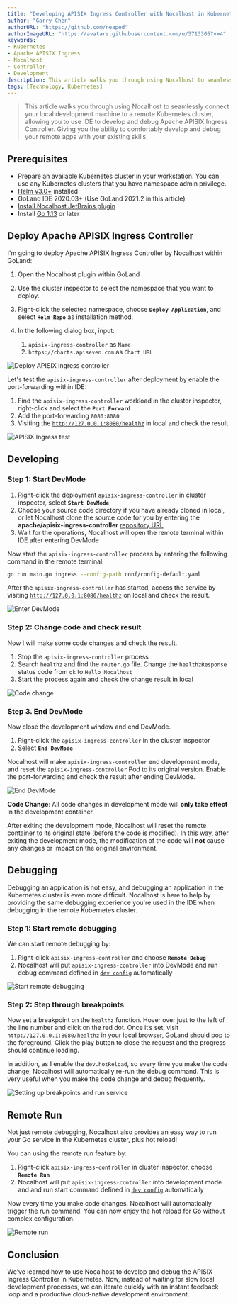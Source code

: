 ```yaml
---
title: "Developing APISIX Ingress Controller with Nocalhost in Kubernetes"
author: "Garry Chen"
authorURL: "https://github.com/neaped"
authorImageURL: "https://avatars.githubusercontent.com/u/3713305?v=4"
keywords: 
- Kubernetes
- Apache APISIX Ingress
- Nocalhost
- Controller
- Development
description: This article walks you through using Nocalhost to seamlessly connect your local development machine to a remote Kubernetes cluster, allowing you to use IDE to develop and debug Apache APISIX Ingress Controller. Giving you the ability to comfortably develop and debug your remote apps with your existing skills.
tags: [Technology, Kubernetes]
---
```


> This article walks you through using Nocalhost to seamlessly connect your local development machine to a remote Kubernetes cluster, allowing you to use IDE to develop and debug Apache APISIX Ingress Controller. Giving you the ability to comfortably develop and debug your remote apps with your existing skills.

<!--truncate-->

## Prerequisites

- Prepare an available Kubernetes cluster in your workstation. You can use any Kubernetes clusters that you have namespace admin privilege.
- [Helm v3.0+](https://helm.sh) installed
- GoLand IDE 2020.03+ (Use GoLand 2021.2 in this article)
- [Install Nocalhost JetBrains plugin](https://nocalhost.dev/docs/installation#install-jetbrains-plugin)
- Install [Go 1.13](https://golang.org/dl/) or later

## Deploy Apache APISIX Ingress Controller

I'm going to deploy Apache APISIX Ingress Controller by Nocalhost within GoLand:

1. Open the Nocalhost plugin within GoLand
2. Use the cluster inspector to select the namespace that you want to deploy.
3. Right-click the selected namespace, choose **`Deploy Application`**, and select **`Helm Repo`** as installation method.
4. In the following dialog box, input:

    1. `apisix-ingress-controller` as `Name`
    2. `https://charts.apiseven.com` as `Chart URL`

![Deploy APISIX ingress controller](https://static.apiseven.com/202108/1637131316244-f1a58c88-8628-4918-a4c4-1ad287742fd0.gif)

Let's test the `apisix-ingress-controller` after deployment by enable the port-forwarding within IDE:

1. Find the `apisix-ingress-controller` workload in the cluster inspector, right-click and select the **`Port Forward`**
2. Add the port-forwarding `8080:8080`
3. Visiting the [`http://127.0.0.1:8080/healthz`](http://127.0.0.1:8080/healthz) in local and check the result

![APISIX Ingress test](https://static.apiseven.com/202108/1637131450462-842c3baf-b7a4-4598-be0b-27486bf1cf28.gif)

## Developing

### Step 1: Start DevMode

1. Right-click the deployment `apisix-ingress-controller` in cluster inspector, select **`Start DevMode`**
2. Choose your source code directory if you have already cloned in local, or let Nocalhost clone the source code for you by entering the **apache/apisix-ingress-controller** [repository URL](https://github.com/apache/apisix-ingress-controller.git)
3. Wait for the operations, Nocalhost will open the remote terminal within IDE after entering DevMode

Now start the `apisix-ingress-controller` process by entering the following command in the remote terminal:

```bash
go run main.go ingress --config-path conf/config-default.yaml
```

After the `apisix-ingress-controller` has started, access the service by visiting [`http://127.0.0.1:8080/healthz`](http://127.0.0.1:8080/healthz) on local and check the result.

![Enter DevMode](https://static.apiseven.com/202108/1637131513751-b9184c10-4da3-4ab2-b403-56ae2360704a.gif)

### Step 2: Change code and check result

Now I will make some code changes and check the result.

1. Stop the `apisix-ingress-controller` process
2. Search `healthz` and find the `router.go` file. Change the `healthzResponse` status code from `ok` to `Hello Nocalhost`
3. Start the process again and check the change result in local

![Code change](https://static.apiseven.com/202108/1637131699629-a0766f66-0faa-4bf8-9013-284e5f2bdd57.gif)

### Step 3. End DevMode

Now close the development window and end DevMode.

1. Right-click the `apisix-ingress-controller` in the cluster inspector
2. Select **`End DevMode`**

Nocalhost will make `apisix-ingress-controller` end development mode, and reset the `apisix-ingress-controller` Pod to its original version. Enable the port-forwarding and check the result after ending DevMode.

![End DevMode](https://static.apiseven.com/202108/1637131766524-dba7b756-ae0b-42d1-8ff0-6ac14059ce11.gif)

**Code Change**: All code changes in development mode will **only take effect** in the development container.

After exiting the development mode, Nocalhost will reset the remote container to its original state (before the code is modified). In this way, after exiting the development mode, the modification of the code will **not** cause any changes or impact on the original environment.

## Debugging

Debugging an application is not easy, and debugging an application in the Kubernetes cluster is even more difficult. Nocalhost is here to help by providing the same debugging experience you're used in the IDE when debugging in the remote Kubernetes cluster.

### Step 1: Start remote debugging

We can start remote debugging by:

1. Right-click `apisix-ingress-controller` and choose **`Remote Debug`**
2. Nocalhost will put `apisix-ingress-controller` into DevMode and run debug command defined in [`dev config`](https://nocalhost.dev/zh-CN/docs/config/config-develop) automatically

![Start remote debugging](https://static.apiseven.com/202108/1637132327260-7bba1d81-cf70-4982-9a07-51cc379e6bea.gif)

### Step 2: Step through breakpoints

Now set a breakpoint on the `healthz` function. Hover over just to the left of the line number and click on the red dot. Once it’s set, visit [`http://127.0.0.1:8080/healthz`](http://127.0.0.1:8080/healthz) in your local browser, GoLand should pop to the foreground. Click the play button to close the request and the progress should continue loading.

In addition, as I enable the `dev.hotReload`, so every time you make the code change, Nocalhost will automatically re-run the debug command. This is very useful when you make the code change and debug frequently.

![Setting up breakpoints and run service](https://static.apiseven.com/202108/1637132455552-86f44c0c-94d1-4ad9-a79d-0e2c6957d60b.gif)

## Remote Run

Not just remote debugging, Nocalhost also provides an easy way to run your Go service in the Kubernetes cluster, plus hot reload!

You can using the remote run feature by:

1. Right-click `apisix-ingress-controller` in cluster inspector, choose **`Remote Run`**
2. Nocalhost will put `apisix-ingress-controller` into development mode and and run start command defined in [`dev config`](https://nocalhost.dev/zh-CN/docs/config/config-develop) automatically

Now every time you make code changes, Nocalhost will automatically trigger the run command. You can now enjoy the hot reload for Go without complex configuration.

![Remote run](https://static.apiseven.com/202108/1637133046432-84810667-c3ee-4d71-8a33-eb1833fd9ce2.gif)

## Conclusion

We’ve learned how to use Nocalhost to develop and debug the APISIX Ingress Controller in Kubernetes. Now, instead of waiting for slow local development processes, we can iterate quickly with an instant feedback loop and a productive cloud-native development environment.
